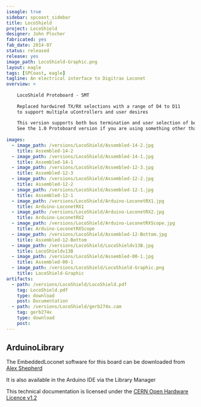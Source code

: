```yaml
---
iseagle: true
sidebar: spcoast_sidebar
title: LocoShield
project: LocoShield
designer: John Plocher
fabricated: yes
fab_date: 2014-07
status: released
release: yes
image_path: LocoShield-Graphic.png
layout: eagle
tags: [SPCoast, eagle]
tagline: An electrical interface to Digitrax Loconet
overview: >
    
    LocoShield Protoboard - SMT
    
    Replaced hardwired TX/RX selections with a range of D4 to D11
    to support multiple uControllers and user desires
    
    This version supports both bus termination and user selection of both TX and RX, allowing it to work on both Uno and Leo based Arduinos.
    See the 1.0 Protoboard version if you are using something other than these...
    
images:
  - image_path: /versions/LocoShield/Assembled-14-2.jpg
    title: Assembled-14-2
  - image_path: /versions/LocoShield/Assembled-14-1.jpg
    title: Assembled-14-1
  - image_path: /versions/LocoShield/Assembled-12-3.jpg
    title: Assembled-12-3
  - image_path: /versions/LocoShield/Assembled-12-2.jpg
    title: Assembled-12-2
  - image_path: /versions/LocoShield/Assembled-12-1.jpg
    title: Assembled-12-1
  - image_path: /versions/LocoShield/Arduino-LoconetRX1.jpg
    title: Arduino-LoconetRX1
  - image_path: /versions/LocoShield/Arduino-LoconetRX2.jpg
    title: Arduino-LoconetRX2
  - image_path: /versions/LocoShield/Arduino-LoconetRXScope.jpg
    title: Arduino-LoconetRXScope
  - image_path: /versions/LocoShield/Assembled-12-Bottom.jpg
    title: Assembled-12-Bottom
  - image_path: /versions/LocoShield/LocoShieldv13B.jpg
    title: LocoShieldv13B
  - image_path: /versions/LocoShield/Assembled-00-1.jpg
    title: Assembled-00-1
  - image_path: /versions/LocoShield/LocoShield-Graphic.png
    title: LocoShield-Graphic
artifacts:
  - path: /versions/LocoShield/LocoShield.pdf
    tag: LocoShield.pdf
    type: download
    post: Documentation
  - path: /versions/LocoShield/gerb274x.cam
    tag: gerb274x
    type: download
    post: 
---
```


## ArduinoLibrary


The EmbeddedLoconet software for this board can be downloaded from [Alex Shepherd](https://github.com/mrrwa/LocoNet)

It is also available in the Arduino IDE via the Library Manager



This technical documentation is licensed under the [CERN Open Hardware Licence v1.2](http://www.ohwr.org/attachments/2388/cern_ohl_v_1_2.txt)
